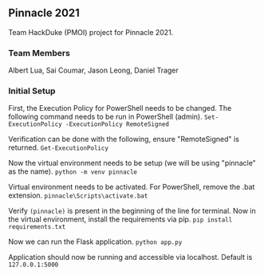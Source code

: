 ## Pinnacle 2021
Team HackDuke (PMOI) project for Pinnacle 2021.

### Team Members
Albert Lua, Sai Coumar, Jason Leong, Daniel Trager

### Initial Setup
First, the Execution Policy for PowerShell needs to be changed. The following command needs to be run in PowerShell (admin).
```Set-ExecutionPolicy -ExecutionPolicy RemoteSigned```

Verification can be done with the following, ensure "RemoteSigned" is returned.
```Get-ExecutionPolicy```

Now the virtual environment needs to be setup (we will be using "pinnacle" as the name).
```python -m venv pinnacle```

Virtual environment needs to be activated. For PowerShell, remove the .bat extension.
```pinnacle\Scripts\activate.bat```

Verify `(pinnacle)` is present in the beginning of the line for terminal. Now in the virtual environment, install the requirements via pip.
```pip install requirements.txt```

Now we can run the Flask application.
```python app.py```

Application should now be running and accessible via localhost. Default is `127.0.0.1:5000`